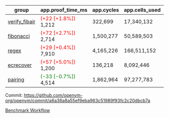 | group | app.proof_time_ms | app.cycles | app.cells_used | leaf.proof_time_ms | leaf.cycles | leaf.cells_used |
| -- | -- | -- | -- | -- | -- | -- |
| [verify_fibair](https://github.com/openvm-org/openvm/blob/benchmark-results/benchmarks-pr/1753/verify_fibair-a6a36a8a55ef9eba963c51989f93fc2c20dbcb7a.md) |<span style='color: red'>(+22 [+1.8%])</span> 1,212 |  322,699 |  17,340,132 |- | - | - |
| [fibonacci](https://github.com/openvm-org/openvm/blob/benchmark-results/benchmarks-pr/1753/fibonacci-a6a36a8a55ef9eba963c51989f93fc2c20dbcb7a.md) |<span style='color: red'>(+72 [+2.7%])</span> 2,714 |  1,500,277 |  50,589,503 |- | - | - |
| [regex](https://github.com/openvm-org/openvm/blob/benchmark-results/benchmarks-pr/1753/regex-a6a36a8a55ef9eba963c51989f93fc2c20dbcb7a.md) |<span style='color: red'>(+29 [+0.4%])</span> 7,910 |  4,165,226 |  166,511,152 |- | - | - |
| [ecrecover](https://github.com/openvm-org/openvm/blob/benchmark-results/benchmarks-pr/1753/ecrecover-a6a36a8a55ef9eba963c51989f93fc2c20dbcb7a.md) |<span style='color: red'>(+57 [+5.0%])</span> 1,200 |  136,218 |  8,092,446 |- | - | - |
| [pairing](https://github.com/openvm-org/openvm/blob/benchmark-results/benchmarks-pr/1753/pairing-a6a36a8a55ef9eba963c51989f93fc2c20dbcb7a.md) |<span style='color: green'>(-33 [-0.7%])</span> 4,514 |  1,862,964 |  97,277,783 |- | - | - |


Commit: https://github.com/openvm-org/openvm/commit/a6a36a8a55ef9eba963c51989f93fc2c20dbcb7a

[Benchmark Workflow](https://github.com/openvm-org/openvm/actions/runs/15887876983)
